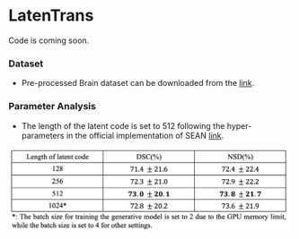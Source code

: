 # LatenTrans

Code is coming soon.


### Dataset
- Pre-processed Brain dataset can be downloaded from the [link](https://drive.google.com/file/d/10N1VmbuVZat6oZSrLwKFsyioFcQ7tcpL/view).

### Parameter Analysis
- The length of the latent code is set to 512 following the hyper-parameters in the official implementation of SEAN [link](https://github.com/ZPdesu/SEAN).
<p align="center">
    <img src="length.png" align="center" height="40%">
</p>


